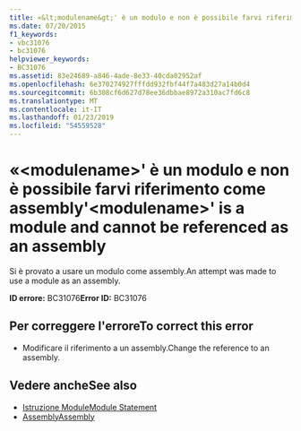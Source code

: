```yaml
---
title: «&lt;modulename&gt;' è un modulo e non è possibile farvi riferimento come assembly
ms.date: 07/20/2015
f1_keywords:
- vbc31076
- bc31076
helpviewer_keywords:
- BC31076
ms.assetid: 83e24689-a846-4ade-8e33-40cda02952af
ms.openlocfilehash: 6e370274927fffdd932fbf44f7a483d27a14b0d4
ms.sourcegitcommit: 6b308cf6d627d78ee36dbbae8972a310ac7fd6c8
ms.translationtype: MT
ms.contentlocale: it-IT
ms.lasthandoff: 01/23/2019
ms.locfileid: "54559528"
---
```

# <a name="ltmodulenamegt-is-a-module-and-cannot-be-referenced-as-an-assembly"></a><span data-ttu-id="e4b7e-102">«&lt;modulename&gt;' è un modulo e non è possibile farvi riferimento come assembly</span><span class="sxs-lookup"><span data-stu-id="e4b7e-102">'&lt;modulename&gt;' is a module and cannot be referenced as an assembly</span></span>
<span data-ttu-id="e4b7e-103">Si è provato a usare un modulo come assembly.</span><span class="sxs-lookup"><span data-stu-id="e4b7e-103">An attempt was made to use a module as an assembly.</span></span>  
  
 <span data-ttu-id="e4b7e-104">**ID errore:** BC31076</span><span class="sxs-lookup"><span data-stu-id="e4b7e-104">**Error ID:** BC31076</span></span>  
  
## <a name="to-correct-this-error"></a><span data-ttu-id="e4b7e-105">Per correggere l'errore</span><span class="sxs-lookup"><span data-stu-id="e4b7e-105">To correct this error</span></span>  
  
-   <span data-ttu-id="e4b7e-106">Modificare il riferimento a un assembly.</span><span class="sxs-lookup"><span data-stu-id="e4b7e-106">Change the reference to an assembly.</span></span>  
  
## <a name="see-also"></a><span data-ttu-id="e4b7e-107">Vedere anche</span><span class="sxs-lookup"><span data-stu-id="e4b7e-107">See also</span></span>
- [<span data-ttu-id="e4b7e-108">Istruzione Module</span><span class="sxs-lookup"><span data-stu-id="e4b7e-108">Module Statement</span></span>](../../visual-basic/language-reference/statements/module-statement.md)
- [<span data-ttu-id="e4b7e-109">Assembly</span><span class="sxs-lookup"><span data-stu-id="e4b7e-109">Assembly</span></span>](../../visual-basic/language-reference/modifiers/assembly.md)
